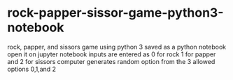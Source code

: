 # rock-papper-sissor-game-python3-notebook
rock, papper, and sissors game using python 3 saved as a python notebook
open it on jupyter notebook
inputs are entered as 0 for rock 1 for papper and 2 for sissors 
computer generates random option from the 3 allowed options 0,1,and 2
